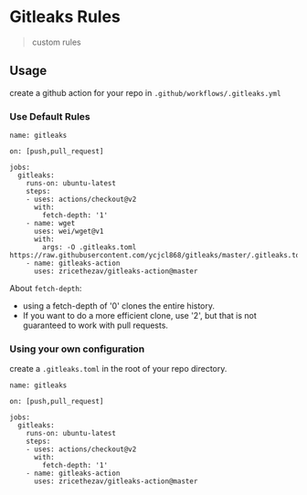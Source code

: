 # Gitleaks Rules

> custom rules

## Usage

create a github action for your repo in `.github/workflows/.gitleaks.yml`

### Use Default Rules

```
name: gitleaks

on: [push,pull_request]

jobs:
  gitleaks:
    runs-on: ubuntu-latest
    steps:
    - uses: actions/checkout@v2
      with:
        fetch-depth: '1'
    - name: wget
      uses: wei/wget@v1
      with:
        args: -O .gitleaks.toml https://raw.githubusercontent.com/ycjcl868/gitleaks/master/.gitleaks.toml
    - name: gitleaks-action
      uses: zricethezav/gitleaks-action@master
```

About `fetch-depth`:

- using a fetch-depth of '0' clones the entire history.
- If you want to do a more efficient clone, use '2', but that is not guaranteed to work with pull requests.

### Using your own configuration

create a `.gitleaks.toml` in the root of your repo directory.

```
name: gitleaks

on: [push,pull_request]

jobs:
  gitleaks:
    runs-on: ubuntu-latest
    steps:
    - uses: actions/checkout@v2
      with:
        fetch-depth: '1'
    - name: gitleaks-action
      uses: zricethezav/gitleaks-action@master
```
